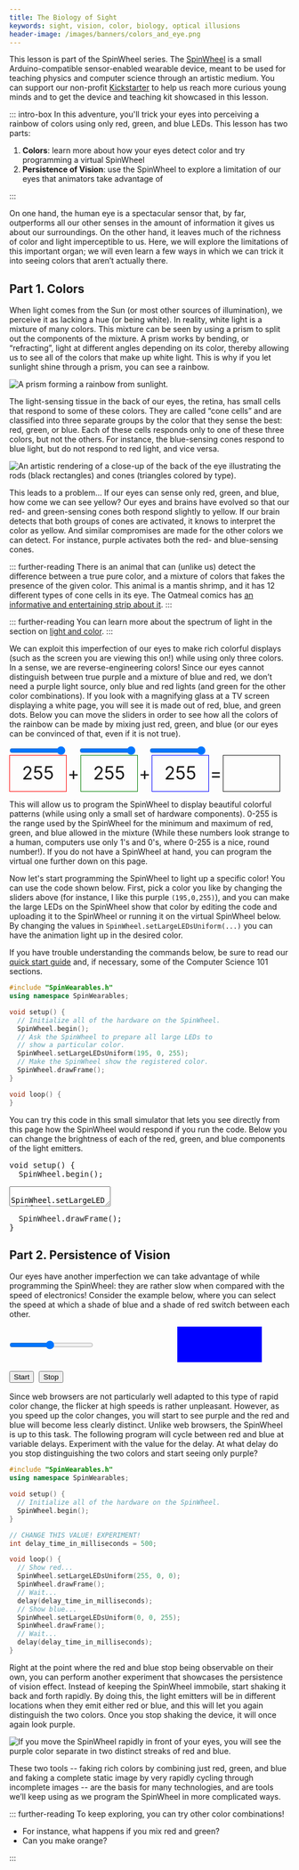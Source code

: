 ```yaml
---
title: The Biology of Sight
keywords: sight, vision, color, biology, optical illusions
header-image: /images/banners/colors_and_eye.png
---
```


This lesson is part of the SpinWheel series. The
[SpinWheel](https://www.kickstarter.com/projects/spinwheel/447670470)
is a small Arduino-compatible sensor-enabled wearable device, meant to be used
for teaching physics and computer science through an artistic medium. You can
support our non-profit
[Kickstarter](https://www.kickstarter.com/projects/spinwheel/447670470)
to help us reach more curious young minds and to get the device and teaching
kit showcased in this lesson.

::: intro-box
In this adventure, you'll trick your eyes into perceiving a rainbow of colors using only red, green, and blue LEDs. This lesson has two parts:
<ol>
<li><strong> Colors</strong>: learn more about how your eyes detect color and try programming a virtual SpinWheel</li>
<li><strong> Persistence of Vision</strong>: use the SpinWheel to explore a limitation of our eyes that animators take advantage of </li>
</ol>
:::

On one hand, the human eye is a spectacular sensor that, by far, outperforms all our other senses in the amount of information it gives us about our surroundings. On the other hand, it leaves much of the richness of color and light imperceptible to us. Here, we will explore the limitations of this important organ; we will even learn a few ways in which we can trick it into seeing colors that aren’t actually there.

## Part 1. Colors

When light comes from the Sun (or most other sources of illumination), we perceive it as lacking a hue (or being white). In reality, white light is a mixture of many colors. This mixture can be seen by using a prism to split out the components of the mixture. A prism works by bending, or “refracting”, light at different angles depending on its color, thereby allowing us to see all of the colors that make up white light. This is why if you let sunlight shine through a prism, you can see a rainbow.

![A prism forming a rainbow from sunlight.](/images/bookpics/prism_floor.jpg "Illustration of a rainbow forming from sunlight")

The light-sensing tissue in the back of our eyes, the retina, has small cells that respond to some of these colors. They are called “cone cells” and are classified into three separate groups by the color that they sense the best: red, green, or blue. Each of these cells responds only to one of these three colors, but not the others. For instance, the blue-sensing cones respond to blue light, but do not respond to red light, and vice versa.

![An artistic rendering of a close-up of the back of the eye illustrating the rods (black rectangles) and cones (triangles colored by type).](/images/bookpics/rods_cones.png "Close-up cartoon of rods and cones in an eye")

This leads to a problem… If our eyes can sense only red, green, and blue, how come we can see yellow? Our eyes and brains have evolved so that our red- and green-sensing cones both respond slightly to yellow. If our brain detects that both groups of cones are activated, it knows to interpret the color as yellow. And similar compromises are made for the other colors we can detect. For instance, purple activates both the red- and blue-sensing cones.

::: further-reading
There is an animal that can (unlike us) detect the difference between a true pure color, and a mixture of colors that fakes the presence of the given color. This animal is a mantis shrimp, and it has 12 different types of cone cells in its eye. The Oatmeal comics has [an informative and entertaining strip about it](https://theoatmeal.com/comics/mantis_shrimp).
:::

::: further-reading
You can learn more about the spectrum of light in the section on [light and color](/lightandcolor).
:::

We can exploit this imperfection of our eyes to make rich colorful displays (such as the screen you are viewing this on!) while using only three colors. In a sense, we are reverse-engineering colors! Since our eyes cannot distinguish between true purple and a mixture of blue and red, we don’t need a purple light source, only blue and red lights (and green for the other color combinations). If you look with a magnifying glass at a TV screen displaying a white page, you will see it is made out of red, blue, and green dots. Below you can move the sliders in order to see how all the colors of the rainbow can be made by mixing just red, green, and blue (or our eyes can be convinced of that, even if it is not true).

<style>
#colortests {
  font-size: 2rem;
  text-shadow:
    -1px -1px 0 white,
    1px -1px 0  white,
    -1px 1px 0  white,
    1px 1px 0   white;
}
#colortests input {
  width: 20%;
  margin: 0;
}
#colortests span {
  display: inline-block;
  text-align: center;
  vertical-align: middle;
}
#colortests .spacer {
  width:5%;
}
#colortests .vis {
  width: 20%;
  height: 2em;
  line-height: 2em;
  border: solid 1px;
}
#redshow {border-color: red !important;}
#greenshow {border-color: green !important;}
#blueshow {border-color: blue !important;}
</style>
<div id="colortests">
<div><input type="range" min="0" max="255" value="255" id="red"><span class="spacer"></span><input type="range" min="0" max="255" value="255" id="green"><span class="spacer"></span><input type="range" min="0" max="255" value="255" id="blue"></div>
<div><span class="vis" id="redshow">255</span><span class="spacer">+</span><span class="vis" id="greenshow">255</span><span class="spacer">+</span><span class="vis" id="blueshow">255</span><span class="spacer">=</span><span class="vis" id="rgbshow">&nbsp;</span></div>
<script>
function changeColor(){
  var r = document.getElementById("red").value;
  var g = document.getElementById("green").value;
  var b = document.getElementById("blue").value;
  document.getElementById("rgbshow").style["background-color"]=`rgb(${r},${g},${b})`;
  document.getElementById("redshow").innerHTML=r;
  document.getElementById("redshow").style["background-color"]=`rgba(255,0,0,${r/255})`;
  document.getElementById("greenshow").innerHTML=g;
  document.getElementById("greenshow").style["background-color"]=`rgba(0,255,0,${g/255})`;
  document.getElementById("blueshow").innerHTML=b;
  document.getElementById("blueshow").style["background-color"]=`rgba(0,0,255,${b/255})`;
}
document.getElementById("red").oninput = changeColor;
document.getElementById("green").oninput = changeColor;
document.getElementById("blue").oninput = changeColor;
changeColor();
</script>
</div>

This will allow us to program the SpinWheel to display beautiful colorful patterns (while using only a small set of hardware components). 0-255 is the range used by the SpinWheel for the minimum and maximum of red, green, and blue allowed in the mixture (While these numbers look strange to a human, computers use only 1's and 0's, where 0-255 is a nice, round number!). If you do not have a SpinWheel at hand, you can program the virtual one further down on this page.

Now let's start programming the SpinWheel to light up a specific color! You can use the code shown below. First, pick a color you like by changing the sliders above (for instance, I like this purple `(195,0,255)`), and you can make the large LEDs on the SpinWheel show that color by editing the code and uploading it to the SpinWheel or running it on the virtual SpinWheel below. By changing the values in `SpinWheel.setLargeLEDsUniform(...)` you can have the animation light up in the desired color.

If you have trouble understanding the commands below, be sure to read our [quick start guide](/quickstart) and, if necessary, some of the Computer Science 101 sections.

```cpp
#include "SpinWearables.h"
using namespace SpinWearables;

void setup() {
  // Initialize all of the hardware on the SpinWheel.
  SpinWheel.begin();
  // Ask the SpinWheel to prepare all large LEDs to
  // show a particular color.
  SpinWheel.setLargeLEDsUniform(195, 0, 255);
  // Make the SpinWheel show the registered color.
  SpinWheel.drawFrame();
}

void loop() {
}
```

You can try this code in this small simulator that lets you see directly from
this page how the SpinWheel would respond if you run the code. Below you can
change the brightness of each of the red, green, and blue components of the
light emitters.

<link rel="stylesheet" href="/simspinwheel/simspinwheel.css">
<script src='/simspinwheel/simspinwheel.js'></script>
<div class="ssw-codecontent" markdown=0>
<pre class="ssw-codeblock">
void setup() {
  SpinWheel.begin();
</pre>
<textarea class="ssw-codeblock">
  SpinWheel.setLargeLEDsUniform(195, 0, 255);
</textarea>
<pre class="ssw-codeblock">
  SpinWheel.drawFrame();
}
</pre>
</div>

## Part 2. Persistence of Vision

Our eyes have another imperfection we can take advantage of while programming the SpinWheel: they are rather slow when compared with the speed of electronics! Consider the example below, where you can select the speed at which a shade of blue and a shade of red switch between each other.

<style>
#povtests {
  font-size: 2rem;
  text-shadow:
    -1px -1px 0 white,
    1px -1px 0  white,
    -1px 1px 0  white,
    1px 1px 0   white;
}
#povtests input {
  width: 30%;
  margin: 0;
}
#povtests span {
  display: inline-block;
  text-align: center;
  vertical-align: middle;
}
#povtests .vis {
  width: 30%;
  height: 2em;
  line-height: 2em;
}
#povshow {
  background-color: red;
  animation-name: flicker;
  animation-duration: 1s;
  animation-iteration-count: infinite;
  animation-timing-function: step-start;
  animation-play-state: paused;
}
@keyframes flicker {
  0%   {background-color: red;}
  50% {background-color: blue;}
}
</style>
<div id="povtests">
<div><input type="range" min="80" max="2000" value="1000" id="time"><span class="vis" id="timeshow"></span><span class="vis" id="povshow">&nbsp;</span></div>
<button id="start">Start</button>
<button id="stop">Stop</button>
<script>
var t = document.getElementById("time").value;
var squarestyle = document.getElementById("povshow").style;
function getT(){
  t = document.getElementById("time").value;
  document.getElementById("timeshow").innerHTML = `${t}ms`;
  squarestyle["animation-duration"] = `${t/1000}s`;
}
function startCycle(){
  squarestyle["animation-play-state"]="running";
}
function stopCycle(){
  squarestyle["animation-play-state"]="paused";
}
document.getElementById("time").oninput = getT;
document.getElementById("start").onclick = startCycle;
document.getElementById("stop").onclick = stopCycle;
getT();
</script>
</div>

Since web browsers are not particularly well adapted to this type of rapid color change, the flicker at high speeds is rather unpleasant. However, as you speed up the color changes, you will start to see purple and the red and blue will become less clearly distinct. Unlike web browsers, the SpinWheel is up to this task. The following program will cycle between red and blue at variable delays. Experiment with the value for the delay. At what delay do you stop distinguishing the two colors and start seeing only purple?

```cpp
#include "SpinWearables.h"
using namespace SpinWearables;

void setup() {
  // Initialize all of the hardware on the SpinWheel.
  SpinWheel.begin();
}

// CHANGE THIS VALUE! EXPERIMENT!
int delay_time_in_milliseconds = 500;

void loop() {
  // Show red...
  SpinWheel.setLargeLEDsUniform(255, 0, 0);
  SpinWheel.drawFrame();
  // Wait...
  delay(delay_time_in_milliseconds);
  // Show blue...
  SpinWheel.setLargeLEDsUniform(0, 0, 255);
  SpinWheel.drawFrame();
  // Wait...
  delay(delay_time_in_milliseconds);  
}
```

Right at the point where the red and blue stop being observable on their own, you can perform another experiment that showcases the persistence of vision effect. Instead of keeping the SpinWheel immobile, start shaking it back and forth rapidly. By doing this, the light emitters will be in different locations when they emit either red or blue, and this will let you again distinguish the two colors. Once you stop shaking the device, it will once again look purple.

![If you move the SpinWheel rapidly in front of your eyes, you will see the purple color separate in two distinct streaks of red and blue.](/images/bookpics/fast_pov_streak.jpg "Picture of a fast-moving SpinWheel")

These two tools -- faking rich colors by combining just red, green, and blue and faking a complete static image by very rapidly cycling through incomplete images -- are the basis for many technologies, and are tools we’ll keep using as we program the SpinWheel in more complicated ways.

::: further-reading
To keep exploring, you can try other color combinations! 
<ul>
<li>For instance, what happens if you mix red and green? </li>
<li>Can you make orange?</li>
</ul>
:::
